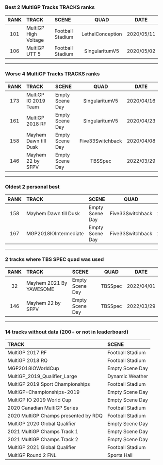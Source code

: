 ### Best 2 MultiGP Tracks TRACKS ranks
|RANK|TRACK|SCENE|QUAD|DATE|
|:---:|:---|:---|:---:|:---:|
|101|MultiGP High Voltage|Football Stadium|LethalConception|2020/05/11|
|106|MultiGP UTT 5|Football Stadium|SingularitumV5|2020/05/02|
---
### Worse 4 MultiGP Tracks TRACKS ranks
|RANK|TRACK|SCENE|QUAD|DATE|
|:---:|:---|:---|:---:|:---:|
|173|MultiGP IO 2019 Team|Empty Scene Day|SingularitumV5|2020/04/16|
|161|MultiGP 2018 RF|Empty Scene Day|SingularitumV5|2020/04/23|
|158|Mayhem Dawn till Dusk|Empty Scene Day|Five33Switchback|2020/04/08|
|146|Mayhem 22 by SFPV|Empty Scene Day|TBSSpec|2022/03/29|
---
### Oldest 2 personal best
|RANK|TRACK|SCENE|QUAD|DATE|
|:---:|:---|:---|:---:|:---:|
|158|Mayhem Dawn till Dusk|Empty Scene Day|Five33Switchback|2020/04/08|
|167|MGP2018IOIntermediate|Empty Scene Day|Five33Switchback|2020/04/08|
---
### 2 tracks where TBS SPEC quad was used
|RANK|TRACK|SCENE|QUAD|DATE|
|:---:|:---|:---|:---:|:---:|
|32|Mayhem 2021 By YAWESOME|Empty Scene Day|TBSSpec|2022/04/01|
|146|Mayhem 22 by SFPV|Empty Scene Day|TBSSpec|2022/03/29|
---
### 14 tracks without data (200+ or not in leaderboard)
|TRACK|SCENE|
|:---|:---|
|MultiGP 2017 RF|Football Stadium|
|MultiGP 2018 RQ|Football Stadium|
|MGP2018IOWorldCup|Empty Scene Day|
|MultiGP_2019_Qualifier_Large|Dynamic Weather|
|MultiGP 2019 Sport Championships|Football Stadium|
|MultiGP-Championships-2019|Empty Scene Day|
|MultiGP IO 2019 World Cup|Empty Scene Day|
|2020 Canadian MultiGP Series|Football Stadium|
|2020 MultiGP Champs presented by RDQ|Football Stadium|
|MultiGP 2020 Global Qualifier|Empty Scene Day|
|2021 MultiGP Champs Track 1|Empty Scene Day|
|2021 MultiGP Champs Track 2|Empty Scene Day|
|MultiGP 2021 Global Qualifier|Football Stadium|
|MultiGP Round 2 FNL|Sports Hall|
